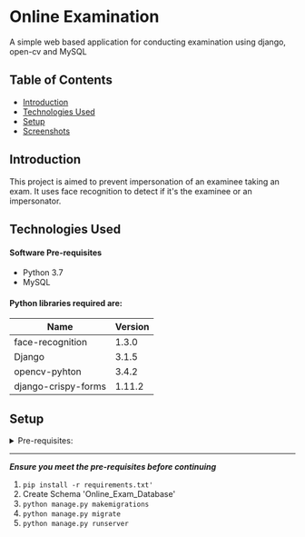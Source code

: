 # Online Examination
A simple web based application for conducting examination using django, open-cv and MySQL


## Table of Contents
* [Introduction](#introduction)
* [Technologies Used](#technologies-used)
* [Setup](#setup)
* [Screenshots](#screenshots)


## Introduction
This project is aimed to prevent impersonation of an examinee taking an exam. It uses face recognition to detect if it's the examinee or an impersonator.


## Technologies Used
#### Software Pre-requisites
* Python 3.7
* MySQL

#### Python libraries required are:

Name                    | Version
----------------------- | -----------------------
face-recognition        | 1.3.0
Django                  | 3.1.5
opencv-pyhton           | 3.4.2
django-crispy-forms     | 1.11.2


## Setup
<details>
  <summary>Pre-requisites: </summary>
  <ul>
    <li>Setup MySQL driver with Python</li>
    <li>dlib (needed to install face-recognition)</li>
    <li>cmake (needed to install  face-recognition)</li>
  </ul>
</details>

---
***Ensure you meet the pre-requisites before continuing***
1. `pip install -r requirements.txt'`
2. Create Schema 'Online_Exam_Database'
3. `python manage.py makemigrations`
4. `python manage.py migrate`
5. `python manage.py runserver`
